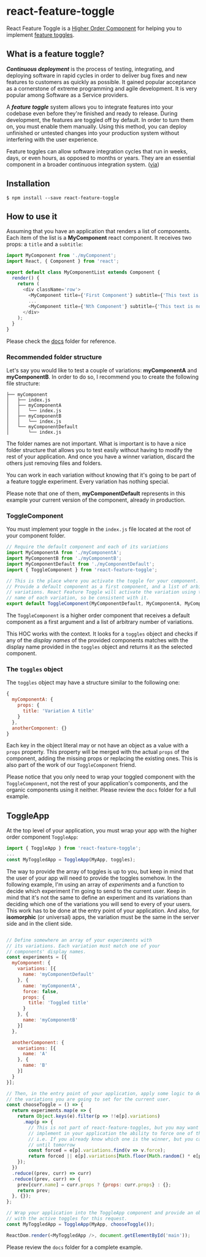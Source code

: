 # react-feature-toggle

React Feature Toggle is a [Higher Order Component](https://gist.github.com/sebmarkbage/ef0bf1f338a7182b6775) for helping you to implement [feature toggles](http://martinfowler.com/bliki/FeatureToggle.html).

## What is a feature toggle?
**_Continuous deployment_** is the process of testing, integrating, and deploying software in rapid cycles in order to deliver bug fixes and new features to customers as quickly as possible. It gained popular acceptance as a cornerstone of extreme programming and agile development. It is very popular among Software as a Service providers.

A **_feature toggle_** system allows you to integrate features into your codebase even before they're finished and ready to release. During development, the features are toggled off by default. In order to turn them on, you must enable them manually. Using this method, you can deploy unfinished or untested changes into your production system without interfering with the user experience.

Feature toggles can allow software integration cycles that run in weeks, days, or even hours, as opposed to months or years. They are an essential component in a broader continuous integration system.
([via](https://github.com/ericelliott/feature-toggle))

## Installation
```
$ npm install --save react-feature-toggle
```

## How to use it
Assuming that you have an application that renders a list of components. Each item of the list is a **MyComponent** react component. It receives two props: a `title` and a `subtitle`:

```javascript
import MyComponent from './myComponent';
import React, { Component } from 'react';

export default class MyComponentList extends Component {
  render() {
    return (
      <div className='row'>
        <MyComponent title={'First Component'} subtitle={'This text is not overwritten by the toggle'}/>
        ...
        <MyComponent title={'Nth Component'} subtitle={'This text is not overwritten by the toggle'} />
      </div>
    );
  }
}
```
Please check the [docs](https://github.com/danderu/react-feature-toggle/tree/master/docs) folder for reference.

### Recommended folder structure
Let's say you would like to test a couple of variations: **myComponentA** and **myComponentB**. In order to do so, I recommend you to create the following file structure:

```
├── myComponent
│   ├── index.js
│   ├── myComponentA
│   │   └── index.js
│   ├── myComponentB
│   │   └── index.js
│   └── myComponentDefault
│       └── index.js
```
The folder names are not important. What is important is to have a nice folder structure that allows you to test easily without having to modify the rest of your application. And once you have a winner variation, discard the others just removing files and folders.

You can work in each variation without knowing that it's going to be part of a feature toggle experiment. Every variation has nothing special. 

Please note that one of them, **myComponentDefault** represents in this example your current version of the component, already in production.

### ToggleComponent
You must implement your toggle in the `index.js` file located at the root of your component folder.

```javascript
// Require the default component and each of its variations
import MyComponentA from './myComponentA';
import MyComponentB from './myComponentB';
import MyComponentDefault from './myComponentDefault';
import { ToggleComponent } from 'react-feature-toggle';

// This is the place where you activate the toggle for your component.
// Provide a default component as a first component, and a list of arbitrary
// variations. React Feature Toggle will activate the variation using the display
// name of each variation, so be consistent with it.
export default ToggleComponent(MyComponentDefault, MyComponentA, MyComponentB);
```

The `ToggleComponent` is a higher order component that receives a default component as a first argument and a list of arbitrary number of variations.

This HOC works with the context. It looks for a `toggles` object and checks if any of the *display names* of the provided components matches with the display name provided in the `toggles` object and returns it as the selected component.

### The `toggles` object

The `toggles` object may have a structure similar to the following one:

```javascript
{
  myComponentA: {
    props: {
      title: 'Variation A title'
    }
  },
  anotherComponent: {}
}
```
Each key in the object literal may or not have an object as a value with a `props` property. This property will be merged with the actual `props` of the component, adding the missing props or replacing the existing ones. This is also part of the work of our `ToggleComponent` friend.

Please notice that you only need to wrap your toggled component with the `ToggleComponent`, not the rest of your application's components, and the organic components using it neither. Please review the `docs` folder for a full example.

## ToggleApp
At the top level of your application, you must wrap your app with the higher order component `ToggleApp`:

```javascript
import { ToggleApp } from 'react-feature-toggle';
...
const MyToggledApp = ToggleApp(MyApp, toggles);
```

The way to provide the array of toggles is up to you, but keep in mind that the user of your app will need to provide the toggles somehow. In the following example, I'm using an array of _experiments_ and a function to decide which experiment I'm going to send to the current user. Keep in mind that it's not the same to define an experiment and its variations than deciding which one of the variations you will send to every of your users. This work has to be done at the entry point of your application. And also, for **isomorphic** (or universal) apps, the variation must be the same in the server side and in the client side.

```javascript

// Define somewhere an array of your experiments with
// its variations. Each variation must match one of your
// components' display names.
const experiments = [{
  myComponent: {
    variations: [{
      name: 'myComponentDefault'
    }, {
      name: 'myComponentA',
      force: false,
      props: {
        title: 'Toggled title'
      }
    }, {
      name: 'myComponentB'
    }]
  },

  anotherComponent: {
    variations: [{
      name: 'A'
    }, {
      name: 'B'
    }]
  }
}];

// Then, in the entry point of your application, apply some logic to decide which of
// the variations you are going to set for the current user.
const chooseToggle = () => {
  return experiments.map(e => {
    return Object.keys(e).filter(p => !!e[p].variations)
      .map(p => {
        // This is not part of react-feature-toggles, but you may want to
        // implement in your application the ability to force one of the variations. 
        // i.e. If you already know which one is the winner, but you can't deploy
        // until tomorrow
        const forced = e[p].variations.find(v => v.force);
        return forced || e[p].variations[Math.floor(Math.random() * e[p].variations.length)];
    });
  })
  .reduce((prev, curr) => curr)
  .reduce((prev, curr) => {
    prev[curr.name] = curr.props ? {props: curr.props} : {};
    return prev;
  }, {});
};

// Wrap your application into the ToggleApp component and provide an object
// with the active toggles for this request.
const MyToggledApp = ToggleApp(MyApp, chooseToggle());

ReactDom.render(<MyToggledApp />, document.getElementById('main'));
```

Please review the `docs` folder for a complete example.
